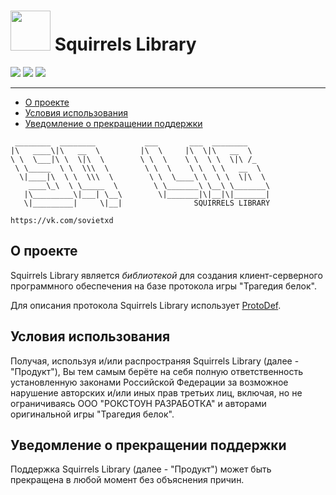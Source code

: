 # <img src="https://isoviet.github.io/media/icons/nut/icon.svg" height="64"> Squirrels Library

![](https://app.codacy.com/project/badge/Grade/a4aaac3dc8fa48f5b39398e4f685f4dd) ![](https://img.shields.io/badge/coverage-100%25-lime) ![](https://img.shields.io/badge/issues-0-lime)

--------------


* [О проекте](#introduction)
* [Условия использования](#termsofuse)
* [Уведомление о прекращении поддержки](#notice)


~~~
 ________  ________           ___       ___  ________     
|\   ____\|\   __  \         |\  \     |\  \|\   __  \    
\ \  \___|\ \  \|\  \        \ \  \    \ \  \ \  \|\ /_   
 \ \_____  \ \  \\\  \        \ \  \    \ \  \ \   __  \  
  \|____|\  \ \  \\\  \        \ \  \____\ \  \ \  \|\  \ 
    ____\_\  \ \_____  \        \ \_______\ \__\ \_______\
   |\_________\|___| \__\        \|_______|\|__|\|_______|
   \|_________|     \|__|                SQUIRRELS LIBRARY                
   
https://vk.com/sovietxd 
~~~
## О проекте

Squirrels Library является *библиотекой* для создания клиент-серверного программного обеспечения на базе протокола игры "Трагедия белок".

Для описания протокола Squirrels Library использует [ProtoDef](https://www.npmjs.com/package/protodef).

## Условия использования
Получая, используя и/или распространяя Squirrels Library (далее - "Продукт"), Вы тем самым берёте на себя полную ответственность установленную законами Российской Федерации за возможное нарушение авторских и/или иных прав третьих лиц, включая, но не ограничиваясь ООО "РОКСТОУН РАЗРАБОТКА" и авторами оригинальной игры "Трагедия белок".

## Уведомление о прекращении поддержки
Поддержка Squirrels Library (далее - "Продукт") может быть прекращена в любой момент без объяснения причин.

